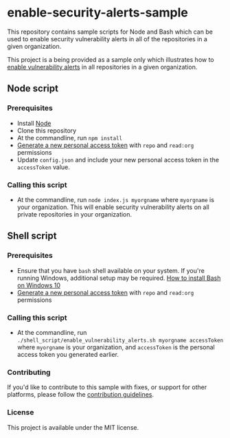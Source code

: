 # enable-security-alerts-sample
This repository contains sample scripts for Node and Bash which can be used to enable security vulnerability alerts in all of the repositories in a given organization. 

This project is a being provided as a sample only which illustrates how to [enable vulnerability alerts](https://developer.github.com/v3/repos/#enable-vulnerability-alerts) in all repositories in a given organization. 

## Node script

### Prerequisites
* Install [Node](https://nodejs.org/en/)
* Clone this repository
* At the commandline, run `npm install`
* [Generate a new personal access token](https://github.com/settings/tokens) with `repo` and `read:org` permissions
* Update `config.json` and include your new personal access token in the `accessToken` value. 

### Calling this script 
* At the commandline, run `node index.js myorgname` where `myorgname` is your organization. This will enable security vulnerability alerts on all private repositories in your organization. 

## Shell script

### Prerequisites
* Ensure that you have `bash` shell available on your system. If you're running Windows, additional setup may be required. [How to install Bash on Windows 10](https://www.windowscentral.com/how-install-bash-shell-command-line-windows-10)
* [Generate a new personal access token](https://github.com/settings/tokens) with `repo` and `read:org` permissions

### Calling this script
* At the commandline, run `./shell_script/enable_vulnerability_alerts.sh myorgname accessToken` where `myorgname` is your organization, and `accessToken` is the personal access token you generated earlier. 

### Contributing
If you'd like to contribute to this sample with fixes, or support for other platforms, please follow the [contribution guidelines](CONTRIBUTING.md).

### License
This project is available under the MIT license. 